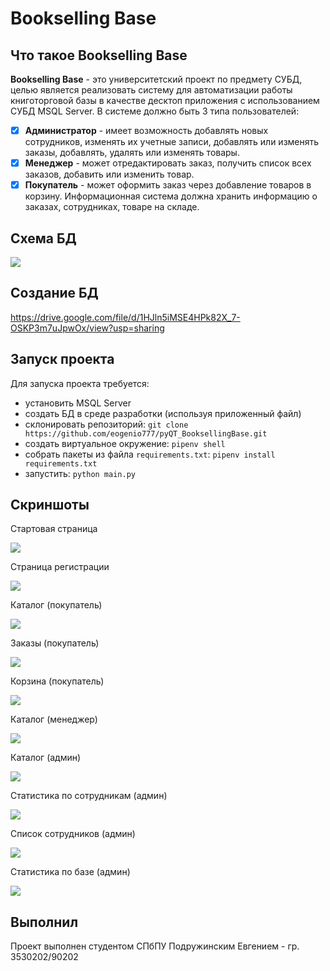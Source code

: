 #  Bookselling Base
## Что такое Bookselling Base
**Bookselling Base** - это университетский проект по предмету СУБД, целью является реализовать систему для автоматизации работы книготорговой базы в качестве десктоп приложения с использованием СУБД MSQL Server. 
В системе должно быть 3 типа пользователей: 
 - [x] **Администратор** - имеет возможность добавлять новых сотрудников, изменять их учетные записи, добавлять или изменять заказы, добавлять, удалять или изменять товары.
 - [x] **Менеджер** - может отредактировать заказ, получить список всех заказов, добавить или изменить товар.
 - [x] **Покупатель** - может оформить заказ через добавление товаров в корзину.
Информационная система должна хранить информацию о заказах, сотрудниках, товаре на складе.

## Схема БД
![](https://sun9-70.userapi.com/impg/BJ2rA4jIijxMmJxn-zMVky7eifAz5rYZuurZlw/sT3sELxSpMI.jpg?size=725x756&quality=96&sign=6b5d300744822b1d3488744b19eeed04&type=album)

## Создание БД
https://drive.google.com/file/d/1HJln5iMSE4HPk82X_7-OSKP3m7uJpwOx/view?usp=sharing

## Запуск проекта
Для запуска проекта требуется:

 - установить MSQL Server
 - создать БД в среде разработки (используя приложенный файл)
 - склонировать репозиторий: `git clone https://github.com/eogenio777/pyQT_BooksellingBase.git`
 - создать виртуальное окружение: `pipenv shell`
 - собрать пакеты из файла `requirements.txt`:  `pipenv install requirements.txt`
 - запустить:  `python main.py`

## Скриншоты
Стартовая страница

![](https://sun9-15.userapi.com/impg/uHs-lMiXsOp5Mo4nPfi4n2uck2HxpB3LiQb6Lw/vENYwgHv5G8.jpg?size=708x323&quality=96&sign=e362ad22d219a819778f5fbbe12ed482&type=album)

Страница регистрации

![](https://sun9-66.userapi.com/impg/6loldP0PCteYcUXDGyoBp4l9GQhe6yiDwqkA7Q/3dDAouRiRVg.jpg?size=565x586&quality=96&sign=35f6bc18a9aa5229465c421f388ee7d7&type=album)

Каталог (покупатель)

![](https://sun9-51.userapi.com/impg/8M-797Re8wzspUMG5I6MZZcax3BzRQpWSLIUrw/Q4AtsILARC0.jpg?size=747x741&quality=96&sign=8b8cc28b36700bd09efe6b5086d43e76&type=album)

Заказы (покупатель)

![](https://sun9-8.userapi.com/impg/JEl-b1oBwJyDUnR0IdMAGno2I4jag7NaibBxCg/XqMsn2f7XWM.jpg?size=863x851&quality=96&sign=9a696da1a67aee6bad170a316a7cc5ab&type=album)

Корзина (покупатель)

![](https://sun9-30.userapi.com/impg/9MM9ThlanllHIrGjBn6oEWhPfcUC_8AQP53M6A/sK_-F5lirf8.jpg?size=891x973&quality=96&sign=4ff3e945e9633439409f87ff86a6a978&type=album)

Каталог (менеджер)

![](https://sun9-73.userapi.com/impg/4y9OiHnLkvSqyxhUl_ynjZ1meRz4XFCePbJoqw/Sv88jMg8RiM.jpg?size=1127x728&quality=96&sign=49c03ab56a61d2039d70d41329eaebb6&type=album)

Каталог (админ)

![](https://sun9-26.userapi.com/impg/rcqlmH2kTv4IqR3efN9b1nR5C-Zv9SVmYuolRA/b9A94lBAnzw.jpg?size=875x908&quality=96&sign=4d73d77fc204f3bd4c1bd0d8a97be65a&type=album)

Статистика по сотрудникам (админ)

![](https://sun9-54.userapi.com/impg/B-hFXqoTK4UBeeNoUeTesrbDb_ddocgE_LFljg/6IiHJpeLb1Q.jpg?size=1046x1090&quality=96&sign=ea83286bbe3aaa267f147b661b503148&type=album)

Список сотрудников (админ)

![](https://sun9-6.userapi.com/impg/NtX0dsTYdlPQio03tev3OCjQvGgEZw2b_hgN0g/qInFeBhEZfE.jpg?size=1057x1055&quality=96&sign=1d4ae0b973eaaf7d782fd724d7147dfa&type=album)

Статистика по базе (админ)

![](https://sun9-2.userapi.com/impg/vIzwQeqmaaz7_XL4_zH36enjHIf4NKISDZIHqQ/KaPbUyKqMjE.jpg?size=1072x585&quality=96&sign=2afdaa514aef4d9a49ccb102461cb780&type=album)

## Выполнил
Проект выполнен студентом СПбПУ Подружинским Евгением - гр. 3530202/90202
